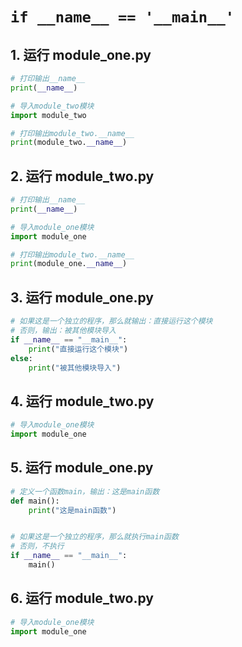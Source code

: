 # `if __name__ == '__main__'`

## 1. 运行 module_one.py

```py
# 打印输出__name__
print(__name__)

# 导入module_two模块
import module_two

# 打印输出module_two.__name__
print(module_two.__name__)
```

## 2. 运行 module_two.py

```py
# 打印输出__name__
print(__name__)

# 导入module_one模块
import module_one

# 打印输出module_two.__name__
print(module_one.__name__)
```

## 3. 运行 module_one.py

```py
# 如果这是一个独立的程序，那么就输出：直接运行这个模块
# 否则，输出：被其他模块导入
if __name__ == "__main__":
    print("直接运行这个模块")
else:
    print("被其他模块导入")
```

## 4. 运行 module_two.py

```py
# 导入module_one模块
import module_one
```

## 5. 运行 module_one.py

```py
# 定义一个函数main，输出：这是main函数
def main():
    print("这是main函数")


# 如果这是一个独立的程序，那么就执行main函数
# 否则，不执行
if __name__ == "__main__":
    main()
```

## 6. 运行 module_two.py

```py
# 导入module_one模块
import module_one
```
